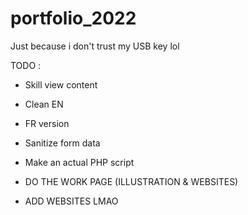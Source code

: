 # portfolio_2022
Just because i don't trust my USB key lol

TODO :
- Skill view content
- Clean EN
- FR version
- Sanitize form data
- Make an actual PHP script

- DO THE WORK PAGE (ILLUSTRATION & WEBSITES)
- ADD WEBSITES LMAO